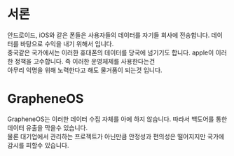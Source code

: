 # 서론
안드로이드, iOS와 같은 폰들은 사용자들의 데이터를 자기들 회사에 전송합니다. 데이터를 바탕으로 수익을 내기 위해서 입니다.  
중국같은 국가에서는 이러한 휴대폰의 데이터를 당국에 넘기기도 합니다. apple이 이러한 정책을 고수합니다.  즉 이러한 운영체제를 사용한다는건  
아무리 익명을 위해 노력한다고 해도 물거품이 되는것 입니다.  

# GrapheneOS
GrapheneOS는 이러한 데이터 수집 자체를 아에 하지 않습니다.  따라서 백도어를 통한 데이터 유출을 막을수 있습니다.  
물론 대기업에서 관리하는 프로젝트가 아닌만큼 안정성과 편의성은 떨어지지만 국가에 감시를 피할수 있습니다.  